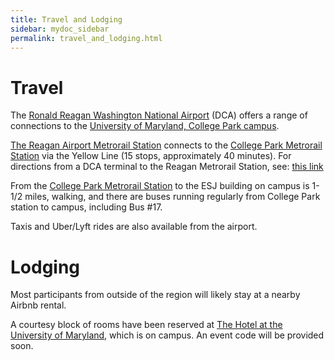 ```yaml
---
title: Travel and Lodging
sidebar: mydoc_sidebar
permalink: travel_and_lodging.html
---
```



# Travel

The [Ronald Reagan Washington National Airport](https://www.google.com/maps/place/Ronald+Reagan+Washington+National+Airport/@38.851242,-77.0402315,15z/data=!4m12!1m6!3m5!1s0x0:0x4168af016d076bad!2sRonald+Reagan+Washington+National+Airport!8m2!3d38.851242!4d-77.0402315!3m4!1s0x0:0x4168af016d076bad!8m2!3d38.851242!4d-77.0402315) (DCA) offers a range of connections to the [University of Maryland, College Park campus](https://www.google.com/maps/place/University+of+Maryland/@38.9869183,-76.9425543,15z/data=!4m12!1m6!3m5!1s0x0:0xd48e8bdda5e4da9a!2sUniversity+of+Maryland!8m2!3d38.9869183!4d-76.9425543!3m4!1s0x0:0xd48e8bdda5e4da9a!8m2!3d38.9869183!4d-76.9425543).

[The Reagan Airport Metrorail Station](https://www.google.com/maps/place/Ronald+Reagan+Washington+National+Airport/@38.8536287,-77.0462561,17z/data=!4m12!1m6!3m5!1s0x89b7b73031985fcf:0x7c196440177acb97!2sRonald+Reagan+Washington+National+Airport+Metro+Station!8m2!3d38.8536245!4d-77.0440674!3m4!1s0x89b7b730324c7c23:0x253e0e664c538ee9!8m2!3d38.8533826!4d-77.043987) connects to the [College Park Metrorail Station](https://www.google.com/maps/place/College+Park+Metrorail+Station/@38.978181,-76.927441,15z/data=!4m5!3m4!1s0x0:0x8ae011d055669245!8m2!3d38.978181!4d-76.927441) via the Yellow Line (15 stops, approximately 40 minutes). For directions from a DCA terminal to the Reagan Metrorail Station, see: [this link](https://www.flyreagan.com/dca/metrorail-station)

From the [College Park Metrorail Station](https://www.google.com/maps/place/College+Park+Metrorail+Station/@38.978181,-76.927441,15z/data=!4m5!3m4!1s0x0:0x8ae011d055669245!8m2!3d38.978181!4d-76.927441) to the ESJ building on campus is 1-1/2 miles, walking, and there are buses running regularly from College Park station to campus, including Bus #17.

Taxis and Uber/Lyft rides are also available from the airport. 

# Lodging

Most participants from outside of the region will likely stay at a nearby Airbnb rental.

A courtesy block of rooms have been reserved at [The Hotel at the University of Maryland](https://www.thehotelumd.com/), which is on campus. An event code will be provided soon. 

